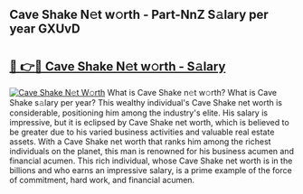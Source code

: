 ## Cave Shake N𝚎t w𝚘rth - Part-NnZ S𝚊lary per year GXUvD

# <h2><a href="http://gc30la.nevu.top/?p=Cave+Shake">🔗 👉🔴 Cave Shake N𝚎t w𝚘rth - S𝚊lary</a></h2>

[![Cave Shake N𝚎t W𝚘rth](https://i.imgur.com/Oavwk0R.jpeg)](http://gc30la.nevu.top/?p=Cave+Shake)
What is Cave Shake n𝚎t w𝚘rth? What is Cave Shake s𝚊lary per year?
This wealthy individual's Cave Shake net worth is considerable, positioning him among the industry's elite. His salary is impressive, but it is eclipsed by Cave Shake net worth, which is believed to be greater due to his varied business activities and valuable real estate assets. With a Cave Shake net worth that ranks him among the richest individuals on the planet, this man is renowned for his business acumen and financial acumen. This rich individual, whose Cave Shake net worth is in the billions and who earns an impressive salary, is a prime example of the force of commitment, hard work, and financial acumen.
